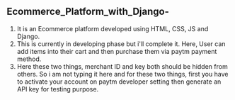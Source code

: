 <h2>Ecommerce_Platform_with_Django-</h2>


1. It is an Ecommerce platform developed using HTML, CSS, JS and Django. </br>
2. This is currently in developing phase but i'll  complete it. Here, User can add items into their cart and then purchase them via paytm payment method.   </br>
3. Here these two things, merchant ID and key both should be hidden from others. So i am not typing it here and for these two things, first you have to activate your account on paytm developer setting then generate an API key for testing purpose.
